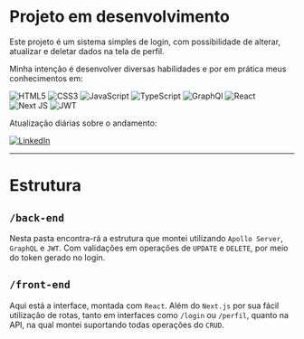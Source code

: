 # Projeto em desenvolvimento

Este projeto é um sistema simples de login, com possibilidade de alterar, atualizar e deletar dados na tela de perfil.

Minha intenção é desenvolver diversas habilidades e por em prática meus conhecimentos em:

![HTML5](https://img.shields.io/badge/html5-%23E34F26.svg?style=for-the-badge&logo=html5&logoColor=white)
![CSS3](https://img.shields.io/badge/css3-%231572B6.svg?style=for-the-badge&logo=css3&logoColor=white)
![JavaScript](https://img.shields.io/badge/javascript-%23323330.svg?style=for-the-badge&logo=javascript&logoColor=%23F7DF1E)
![TypeScript](https://img.shields.io/badge/typescript-%23007ACC.svg?style=for-the-badge&logo=typescript&logoColor=white)
![GraphQl](https://img.shields.io/badge/GraphQl-E10098?style=for-the-badge&logo=graphql&logoColor=white)
![React](https://img.shields.io/badge/react-%2320232a.svg?style=for-the-badge&logo=react&logoColor=%2361DAFB)
![Next JS](https://img.shields.io/badge/Next-black?style=for-the-badge&logo=next.js&logoColor=white)
![JWT](https://img.shields.io/badge/JWT-000000?style=for-the-badge&logo=JSON%20web%20tokens&logoColor=white)

Atualização diárias sobre o andamento:

[![LinkedIn](https://img.shields.io/badge/LinkedIn-%230077B5.svg?logo=linkedin&logoColor=white)](https://www.linkedin.com/in/gabrielcoutz/)

<hr>

# Estrutura

## ```/back-end```

Nesta pasta encontra-rá a estrutura que montei utilizando ```Apollo Server```, ```GraphQL``` e ```JWT```. Com validações em operações de ```UPDATE``` e ```DELETE```, por meio do token gerado no login.

## ```/front-end```

Aqui está a interface, montada com ```React```. Além do ```Next.js``` por sua fácil utilização de rotas, tanto em interfaces como ```/login``` ou ```/perfil```, quanto na API, na qual montei suportando todas operações do ```CRUD```.
